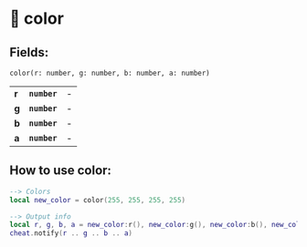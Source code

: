 # 🎨 color

## Fields:

`color(r: number, g: number, b: number, a: number)`

|       |              |   |
| ----- | ------------ | - |
| **r** | **`number`** | - |
| **g** | **`number`** | - |
| **b** | **`number`** | - |
| **a** | **`number`** | - |



## How to use color:

```lua
--> Colors
local new_color = color(255, 255, 255, 255)

--> Output info
local r, g, b, a = new_color:r(), new_color:g(), new_color:b(), new_color:a()
cheat.notify(r .. g .. b .. a)
```
